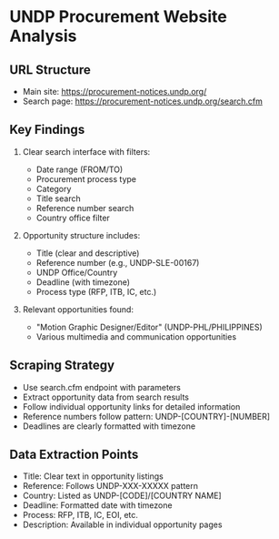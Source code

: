 # UNDP Procurement Website Analysis

## URL Structure
- Main site: https://procurement-notices.undp.org/
- Search page: https://procurement-notices.undp.org/search.cfm

## Key Findings
1. Clear search interface with filters:
   - Date range (FROM/TO)
   - Procurement process type
   - Category
   - Title search
   - Reference number search
   - Country office filter

2. Opportunity structure includes:
   - Title (clear and descriptive)
   - Reference number (e.g., UNDP-SLE-00167)
   - UNDP Office/Country
   - Deadline (with timezone)
   - Process type (RFP, ITB, IC, etc.)

3. Relevant opportunities found:
   - "Motion Graphic Designer/Editor" (UNDP-PHL/PHILIPPINES)
   - Various multimedia and communication opportunities

## Scraping Strategy
- Use search.cfm endpoint with parameters
- Extract opportunity data from search results
- Follow individual opportunity links for detailed information
- Reference numbers follow pattern: UNDP-[COUNTRY]-[NUMBER]
- Deadlines are clearly formatted with timezone

## Data Extraction Points
- Title: Clear text in opportunity listings
- Reference: Follows UNDP-XXX-XXXXX pattern
- Country: Listed as UNDP-[CODE]/[COUNTRY NAME]
- Deadline: Formatted date with timezone
- Process: RFP, ITB, IC, EOI, etc.
- Description: Available in individual opportunity pages


